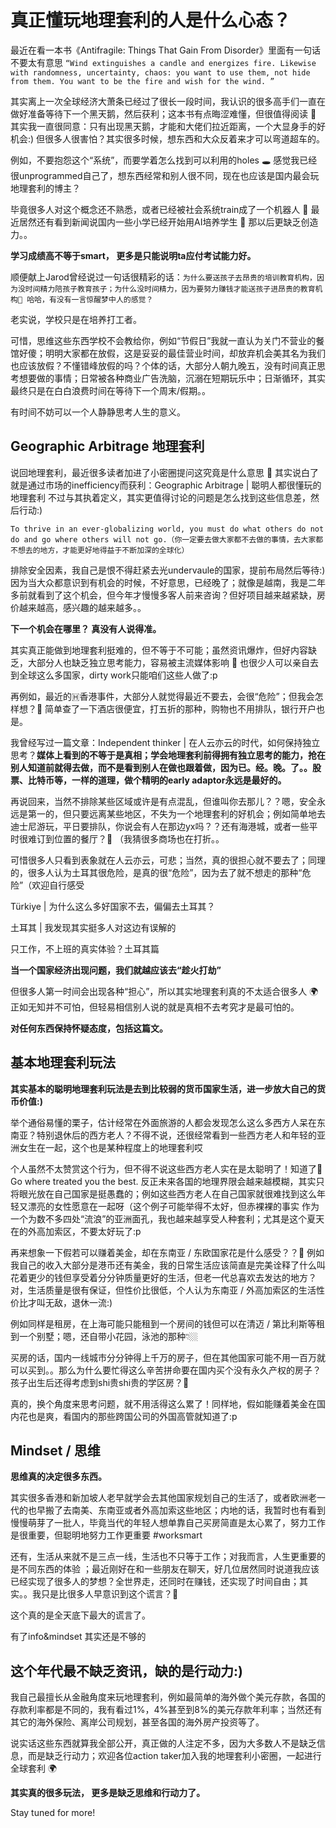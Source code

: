 # 真正懂玩地理套利的人是什么心态？

最近在看一本书《Antifragile: Things That Gain From Disorder》里面有一句话不要太有意思 `“Wind extinguishes a candle and energizes fire. Likewise with randomness, uncertainty, chaos: you want to use them, not hide from them. You want to be the fire and wish for the wind. ”`

其实离上一次全球经济大萧条已经过了很长一段时间，我认识的很多高手们一直在做好准备等待下一个黑天鹅，然后获利；这本书有点晦涩难懂，但很值得阅读 📖 其实我一直很同意：只有出现黑天鹅，才能和大佬们拉近距离，一个大显身手的好机会:\) 但很多人很害怕？其实很多时候，想东西和大众反着来才可以弯道超车的。

例如，不要抱怨这个“系统”，而要学着怎么找到可以利用的holes 🕳️ 感觉我已经很unprogrammed自己了，想东西经常和别人很不同，现在也应该是国内最会玩地理套利的博主？

毕竟很多人对这个概念还不熟悉，或者已经被社会系统train成了一个机器人 🤖️ 最近居然还有看到新闻说国内一些小学已经开始用AI培养学生 🧫 那以后更缺乏创造力。。

**学习成绩高不等于smart， 更多是只能说明ta应付考试能力好。**

顺便献上Jarod曾经说过一句话很精彩的话：`为什么要送孩子去昂贵的培训教育机构，因为没时间精力陪孩子教育孩子；为什么没时间精力，因为要努力赚钱才能送孩子进昂贵的教育机构🤔 哈哈，有没有一言惊醒梦中人的感觉？`

老实说，学校只是在培养打工者。

可惜，思维这些东西学校不会教给你，例如“节假日”我就一直认为关门不营业的餐馆好傻；明明大家都在放假，这是妥妥的最佳营业时间，却放弃机会美其名为我们也应该放假？不懂错峰放假的吗？个体的话，大部分人朝九晚五，没有时间真正思考想要做的事情；日常被各种商业广告洗脑，沉溺在短期玩乐中；日渐循环，其实最终只是在白白浪费时间在等待下一个周末/假期。。

有时间不妨可以一个人静静思考人生的意义。

## Geographic Arbitrage 地理套利

说回地理套利，最近很多读者加进了小密圈提问这究竟是什么意思 🤔 其实说白了就是通过市场的inefficiency而获利：Geographic Arbitrage \| 聪明人都很懂玩的地理套利 不过与其执着定义，其实更值得讨论的问题是怎么找到这些信息差，然后行动:\)

`To thrive in an ever-globalizing world, you must do what others do not do and go where others will not go.（你一定要去做大家都不去做的事情，去大家都不想去的地方，才能更好地得益于不断加深的全球化）`

排除安全因素，我自己是恨不得赶紧去光undervaule的国家，提前布局然后等待:\) 因为当大众都意识到有机会的时候，不好意思，已经晚了；就像是越南，我是二年多前就看到了这个机会，但今年才慢慢多客人前来咨询？但好项目越来越紧缺，房价越来越高，感兴趣的越来越多。。

**下一个机会在哪里？ 真没有人说得准。**

其实真正能做到地理套利挺难的，但不等于不可能；虽然资讯爆炸，但好内容缺乏，大部分人也缺乏独立思考能力，容易被主流媒体影响 🤔 也很少人可以亲自去到全球这么多国家，dirty work只能咱们这些人做了:p

再例如，最近的🇭香港事件，大部分人就觉得最近不要去，会很“危险”；但我会怎样想？🤔 简单查了一下酒店很便宜，打五折的那种，购物也不用排队，银行开户也是。

我曾经写过一篇文章：Independent thinker \| 在人云亦云的时代，如何保持独立思考？**媒体上看到的不等于是真相；学会地理套利前得拥有独立思考的能力，抢在别人知道前就得去做，而不是看到别人在做也跟着做，因为已。经。晚。了。。股票、比特币等，一样的道理，做个精明的early adaptor永远是最好的。**

再说回来，当然不排除某些区域或许是有点混乱，但谁叫你去那儿？？嗯，安全永远是第一的，但只要远离某些地区，不失为一个地理套利的好机会；例如简单地去迪士尼游玩，平日要排队，你说会有人在那边yx吗？？还有海港城，或者一些平时很难订到位置的餐厅？🤔 （我猜很多商场也在打折。。

可惜很多人只看到表象就在人云亦云，可悲；当然，真的很担心就不要去了；同理的，很多人认为土耳其很危险，是真的很“危险”，因为去了就不想走的那种“危险”（欢迎自行感受

Türkiye \| 为什么这么多好国家不去，偏偏去土耳其？ 

土耳其 \| 我发现其实挺多人对这边有误解的 

只工作，不上班的真实体验？土耳其篇

**当一个国家经济出现问题，我们就越应该去“趁火打劫”**

但很多人第一时间会出现各种“担心”，所以其实地理套利真的不太适合很多人 🌍 正如无知并不可怕，但轻易相信别人说的就是真相不去考究才是最可怕的。

**对任何东西保持怀疑态度，包括这篇文。**

## 基本地理套利玩法

**其实基本的聪明地理套利玩法是去到比较弱的货币国家生活，进一步放大自己的货币价值:\)**

举个通俗易懂的栗子，估计经常在外面旅游的人都会发现怎么这么多西方人呆在东南亚？特别退休后的西方老人？不得不说，还很经常看到一些西方老人和年轻的亚洲女生在一起，这个也是某种程度上的地理套利哎

个人虽然不太赞赏这个行为，但不得不说这些西方老人实在是太聪明了！知道了🚩Go where treated you the best. 反正未来各国的地理界限会越来越模糊，其实只将眼光放在自己国家是挺愚蠢的；例如这些西方老人在自己国家就很难找到这么年轻又漂亮的女性愿意在一起呀（这个例子可能举得不太好，但赤裸裸的事实 作为一个为数不多四处“流浪”的亚洲面孔，我也越来越享受人种套利；尤其是这个夏天在的外高加索区，不要太好玩了:p

再来想象一下假若可以赚着美金，却在东南亚 / 东欧国家花是什么感受？？🤔 例如我自己的收入大部分是港币还有美金，我的日常生活应该简直是完美诠释了什么叫花着更少的钱但享受着分分钟质量更好的生活，但老一代总喜欢去发达的地方？对，生活质量是很有保证，但性价比很低，个人认为东南亚 / 外高加索区的生活性价比才叫无敌，退休一流:\)

例如同样是租房，在上海可能只能租到一个房间的钱但可以在清迈 / 第比利斯等租到一个别墅；嗯，还自带小花园，泳池的那种👇🏼

买房的话，国内一线城市分分钟得上千万的房子，但在其他国家可能不用一百万就可以买到。。那么为什么要忙得这么辛苦拼命要在国内买个没有永久产权的房子？孩子出生后还得考虑到shi贵shi贵的学区房？🤔

真的，换个角度来思考问题，就不用活得这么累了！同样地，假如能赚着美金在国内花也是爽，看国内的那些跨国公司的外国高管就知道了:p

## Mindset / 思维

**思维真的决定很多东西。**

其实很多香港和新加坡人老早就学会去其他国家规划自己的生活了，或者欧洲老一代的也早搬了去南美、东南亚或者外高加索这些地区；内地的话，我暂时也有看到慢慢萌芽了一批人，毕竟当代的年轻人想单靠自己买房简直是太心累了，努力工作是很重要，但聪明地努力工作更重要 \#worksmart

还有，生活从来就不是三点一线，生活也不只等于工作；对我而言，人生更重要的是不同东西的体验 ；最近刚好在和一些朋友在聊天，好几位居然同时说道我应该已经实现了很多人的梦想？全世界走，还同时在赚钱，还实现了时间自由；其实。。我只是比很多人早意识到这个谎言？🤔

这个真的是全天底下最大的谎言了。

有了info&mindset 其实还是不够的

## 这个年代最不缺乏资讯，缺的是行动力:\)

我自己最擅长从金融角度来玩地理套利，例如最简单的海外做个美元存款，各国的存款利率都是不同的，我有看过1%，4%甚至到8%的美元存款年利率；当然还有其它的海外保险、离岸公司规划，甚至各国的海外房产投资等了。

说实话这些东西就算我全部公开，真正做的人注定不多，因为大多数人不是缺乏信息，而是缺乏行动力；欢迎各位action taker加入我的地理套利小密圈，一起进行全球套利 🌍

**其实真的很多玩法， 更多是缺乏思维和行动力了。**

Stay tuned for more!



